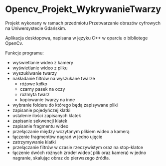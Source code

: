 # Opencv_Projekt_WykrywanieTwarzy

Projekt wykonany w ramach przedmiotu Przetwarzanie obrazów cyfrowych na Uniwersystecie Gdańskim.

Aplikacja desktopowa, napisana w języku C++ w oparciu o bibliotege OpenCv.

Funkcje programu:
* wyświetlanie wideo z kamery
* wyświetlanie wideo z pliku
* wyszukiwanie twarzy
* nakładanie filtrów na wyszukane twarze
	* różowe kółko
	* czarny pasek na oczy
	* rozmyta twarz
	* kopiowanie twarzy na inne
* wybranie folderu do którego będą zapisywane pliki
* zapisanie pojedyńczej klatki
* ustalenie ilości zapisanych klatek
* zapisanie sekwencji klatek
* zapisanie fragmentu wideo
* przełączanie między wczytanym plikiem wideo a kamerą
* łączenie fragmentów nagrań w jedno ujęcie
* zatrzymywanie klatki 
* przelączanie filtrów w czasie rzeczywistym oraz na stop-klatce
* łączenie dwóch różnych źródeł wideo( plik oraz kamera) w jedno nagranie, skalując obraz do pierwszego źródła.